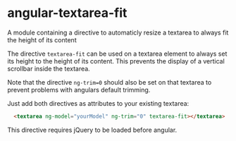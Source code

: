 # angular-textarea-fit

A module containing a directive to automaticly resize a textarea to always fit the height of its content

The directive `textarea-fit` can be used on a textarea element to always set its 
height to the height of its content. This prevents the display of a vertical
scrollbar inside the textarea.

Note that the directive `ng-trim=0` should also be set on that textarea to 
prevent problems with angulars default trimming.

Just add both directives as attributes to your existing textarea:

```html
  <textarea ng-model="yourModel" ng-trim="0" textarea-fit></textarea>
```

This directive requires jQuery to be loaded before angular.
